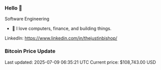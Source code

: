 ### Hello 🤙  

Software Engineering

- 🔭 I love computers, finance, and building things.
  
LinkedIn: https://www.linkedin.com/in/thejustinbishop/  

























































































































































































































































































































































































































































































































































































































































































































































































































### Bitcoin Price Update
Last updated: 2025-07-09 06:35:21 UTC
Current price: $108,743.00 USD
